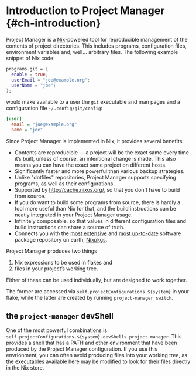 # Introduction to Project Manager {#ch-introduction}

Project Manager is a [Nix](https://nix.dev/)-powered tool for reproducible management of the contents of project directories.
This includes programs, configuration files, environment variables and, well… arbitrary files.
The following example snippet of Nix code:

```nix
programs.git = {
  enable = true;
  userEmail = "joe@example.org";
  userName = "joe";
};
```

would make available to a user the `git` executable and man pages and a configuration file `~/.config/git/config`:

```ini
[user]
  email = "joe@example.org"
  name = "joe"
```

Since Project Manager is implemented in Nix, it provides several benefits:

- Contents are reproducible — a project will be the exact same every time it’s built, unless of course, an intentional change is made.
  This also means you can have the exact same project on different hosts.
- Significantly faster and more powerful than various backup strategies.
- Unlike "dotfiles" repositories, Project Manager supports specifying programs, as well as their configurations.
- Supported by <http://cache.nixos.org/>, so that you don't have to build from source.
- If you do want to build some programs from source, there is hardly a tool more useful than Nix for that, and the build instructions can be neatly integrated in your Project Manager usage.
- Infinitely composable, so that values in different configuration files and build instructions can share a source of truth.
- Connects you with the [most extensive](https://repology.org/repositories/statistics/total) and [most up-to-date](https://repology.org/repositories/statistics/newest) software package repository on earth, [Nixpkgs](https://github.com/NixOS/nixpkgs).


Project Manager produces two things

1. Nix expressions to be used in flakes and
2. files in your project’s working tree.

Either of these can be used individually, but are designed to work together.

The former are accessed via `self.projectConfigurations.${system}` in your flake, while the latter are created by running `project-manager switch`.

## the `project-manager` devShell

One of the most powerful combinations is `self.projectConfigurations.${system}.devShells.project-manager`. This provides a shell that has a PATH and other environment that have been produced by the Project Manager configuration. If you use this envrionment, you can often avoid producing files into your working tree, as the executables available here may be modified to look for their files directly in the Nix store.
